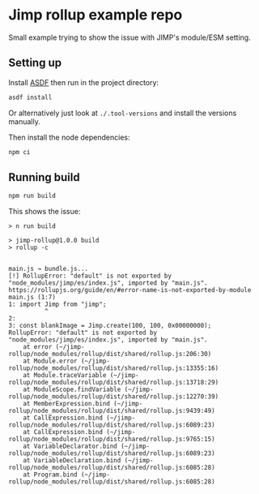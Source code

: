 # Jimp rollup example repo

Small example trying to show the issue with JIMP's module/ESM setting.

## Setting up

Install [ASDF](https://asdf-vm.com/) then run in the project directory:

```bash
asdf install
```

Or alternatively just look at `./.tool-versions` and install the versions manually.

Then install the node dependencies:

```bash
npm ci
```

## Running build

```bash
npm run build
```

This shows the issue:

```
> n run build

> jimp-rollup@1.0.0 build
> rollup -c


main.js → bundle.js...
[!] RollupError: "default" is not exported by "node_modules/jimp/es/index.js", imported by "main.js".
https://rollupjs.org/guide/en/#error-name-is-not-exported-by-module
main.js (1:7)
1: import Jimp from "jimp";
          ^
2: 
3: const blankImage = Jimp.create(100, 100, 0x00000000);
RollupError: "default" is not exported by "node_modules/jimp/es/index.js", imported by "main.js".
    at error (~/jimp-rollup/node_modules/rollup/dist/shared/rollup.js:206:30)
    at Module.error (~/jimp-rollup/node_modules/rollup/dist/shared/rollup.js:13355:16)
    at Module.traceVariable (~/jimp-rollup/node_modules/rollup/dist/shared/rollup.js:13718:29)
    at ModuleScope.findVariable (~/jimp-rollup/node_modules/rollup/dist/shared/rollup.js:12270:39)
    at MemberExpression.bind (~/jimp-rollup/node_modules/rollup/dist/shared/rollup.js:9439:49)
    at CallExpression.bind (~/jimp-rollup/node_modules/rollup/dist/shared/rollup.js:6089:23)
    at CallExpression.bind (~/jimp-rollup/node_modules/rollup/dist/shared/rollup.js:9765:15)
    at VariableDeclarator.bind (~/jimp-rollup/node_modules/rollup/dist/shared/rollup.js:6089:23)
    at VariableDeclaration.bind (~/jimp-rollup/node_modules/rollup/dist/shared/rollup.js:6085:28)
    at Program.bind (~/jimp-rollup/node_modules/rollup/dist/shared/rollup.js:6085:28)
```